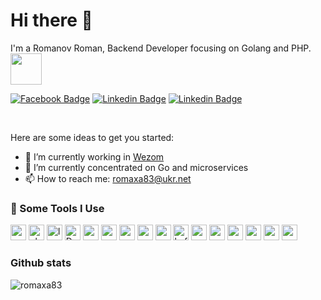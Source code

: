# Hi there 👋

I'm a Romanov Roman, Backend Developer focusing on Golang and PHP. <img src="https://media.giphy.com/media/VgCDAzcKvsR6OM0uWg/giphy.gif" width="50"> 
<br />

[![Facebook Badge](https://img.shields.io/badge/-Facebook-blue?style=plastic&logo=Facebook&logoColor=white&link=https://www.facebook.com/profile.php?id=100007999457996)](https://www.facebook.com/profile.php?id=100007999457996)
[![Linkedin Badge](https://img.shields.io/badge/-Linkedin-blue?style=plastic&logo=Linkedin&logoColor=white&link=https://www.linkedin.com/in/roman-rodomanov-54b84813b/)](https://www.linkedin.com/in/roman-rodomanov-54b84813b/)
[![Linkedin Badge](https://img.shields.io/badge/-Telegram-blue?style=plastic&logo=telegram&logoColor=white&link=https://t.me/romaxa83)](https://t.me/romaxa83)

<br />


Here are some ideas to get you started:


- 🔭 I’m currently working in [Wezom](https://wezom.com.ua/)
- 🌱 I’m currently concentrated on Go and microservices
- 📫 How to reach me: romaxa83@ukr.net

<h3>🚀 Some Tools I Use</h3>
<p align="left">
<img src="https://cdn.svgporn.com/logos/go.svg" alt="go" width="25" height="25" />
<img src="https://cdn.svgporn.com/logos/php.svg" alt="php" width="25" height="25" />
<img src="https://cdn.svgporn.com/logos/laravel.svg" alt="laravel" width="25" height="25" />
<img src="https://cdn.svgporn.com/logos/docker-icon.svg" alt="Docker" width="25" height="25" />
<img src="https://cdn.svgporn.com/logos/postgresql.svg" alt="postgresql" width="25" height="25" />
<img src="https://cdn.svgporn.com/logos/mysql.svg" alt="mysql" width="25" height="25" />
<img src="https://cdn.svgporn.com/logos/mongodb.svg" alt="mongodb" width="25" height="25" />
<img src="https://cdn.svgporn.com/logos/redis.svg" alt="mongodb" width="25" height="25" />  
<img src="https://cdn.svgporn.com/logos/rabbitmq-icon.svg" alt="rabbit" width="25" height="25" />
<img src="https://cdn.svgporn.com/logos/kafka-icon.svg" alt="kafka" width="25" height="25" />
<img src="https://cdn.svgporn.com/logos/prometheus.svg" alt="prometheus" width="25" height="25" />
<img src="https://cdn.svgporn.com/logos/grafana.svg" alt="grafana" width="25" height="25" />
<img src="https://cdn.svgporn.com/logos/nginx.svg" alt="grafana" width="25" height="25" />
<img src="https://cdn.svgporn.com/logos/javascript.svg" alt="vue" width="25" height="25" />   
<img src="https://cdn.svgporn.com/logos/vue.svg" alt="vue" width="25" height="25" />
<img src="https://cdn.svgporn.com/logos/nodejs.svg" alt="vue" width="25" height="25" />  
</p>

### Github stats

<img  src="https://github-readme-stats.vercel.app/api?username=romaxa83&show_icons=true&theme=tokyonight&icon_color=6392DF&hide=prs" alt="romaxa83">
